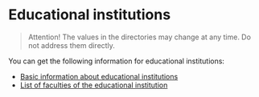 # Educational institutions

> Attention! The values in the directories may change at any time. Do not address them directly.

You can get the following information for educational institutions:
* [Basic information about educational institutions](https://api.hh.ru/openapi/en/redoc#tag/Public-directories/operation/get-educational-institutions-dictionary)
* [List of faculties of the educational institution](https://api.hh.ru/openapi/en/redoc#tag/Public-directories/operation/get-faculties)
